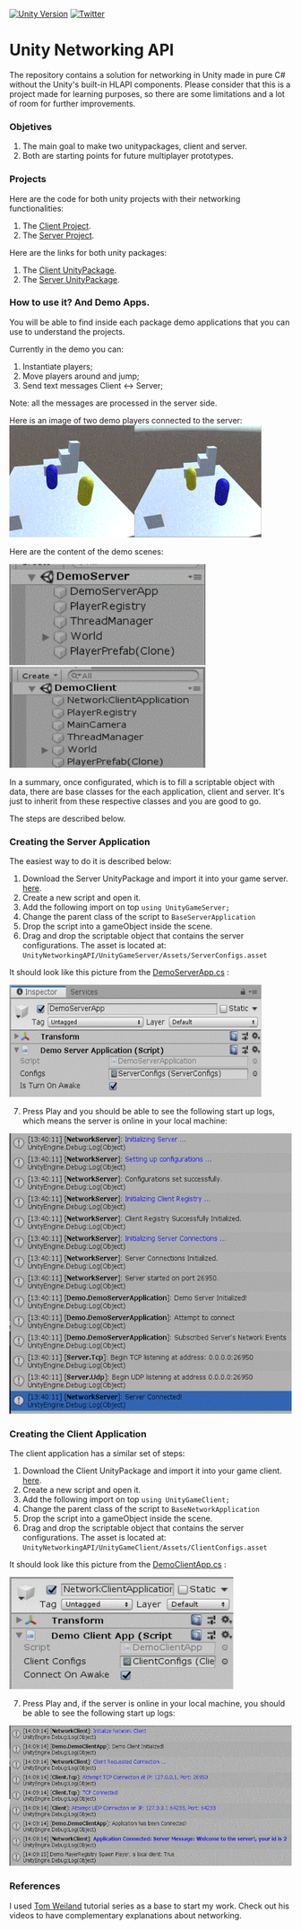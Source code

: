 [![Unity Version](https://img.shields.io/badge/Unity-2019.2.19f1%2B-blue.svg)](https://unity3d.com/get-unity/download)
[![Twitter](https://img.shields.io/twitter/follow/LagrangeSpot.svg?label=Follow@LagrangeSpot&style=social)](https://twitter.com/intent/follow?screen_name=LagrangeSpot)

# Unity Networking API

The repository contains a solution for networking in Unity made in pure C# without the Unity's built-in HLAPI components. 
Please consider that this is a project made for learning purposes, so there are some limitations and a lot of room for further improvements. 

### Objetives

1. The main goal to make two unitypackages, client and server.
2. Both are starting points for future multiplayer prototypes.

### Projects

Here are the code for both unity projects with their networking functionalities:

1. The [Client Project](/UnityNetworkingAPI/UnityGameClient).
2. The [Server Project](/UnityNetworkingAPI/UnityGameServer).

Here are the links for both unity packages:

1. The [Client UnityPackage](/UnityNetworkingAPI/UnityGameClient).
2. The [Server UnityPackage](/UnityNetworkingAPI/UnityGameServer).

### How to use it? And Demo Apps. 

You will be able to find inside each package demo applications that you can use to understand the projects. 

Currently in the demo you can:

1. Instantiate players;
2. Move players around and jump;
3. Send text messages Client <-> Server;

Note: all the messages are processed in the server side.

Here is an image of two demo players connected to the server:
<img width="450" height="200" src="/UnityNetworkingAPI/Images/TwoClients.GIF">

Here are the content of the demo scenes:

<img width="350" height="180" src="/UnityNetworkingAPI/Images/DemoServerApp.GIF"><img width="350" height="180" src="/UnityNetworkingAPI/Images/DemoClientApp.GIF">


In a summary, once configurated, which is to fill a scriptable object with data, there are base classes for the each application, client and server. It's just to inherit from these respective classes and you are good to go. 

The steps are described below.

### Creating the Server Application

The easiest way to do it is described below:

1. Download the Server UnityPackage and import it into your game server. [here](/UnityNetworkingAPI/UnityGameServer).
2. Create a new script and open it. 
3. Add the following import on top `using UnityGameServer;` 
4. Change the parent class of the script to `BaseServerApplication` 
5. Drop the script into a gameObject inside the scene.
6. Drag and drop the scriptable object that contains the server configurations. The asset is located at: `UnityNetworkingAPI/UnityGameServer/Assets/ServerConfigs.asset`

It should look like this picture from the [DemoServerApp.cs](/UnityNetworkingAPI/UnityGameServer/Assets/Scripts/Demo/ServerApplication/DemoServerApplication.cs) : 

<img width="450" height="200" src="/UnityNetworkingAPI/Images/DemoServerAppGO.GIF">

7. Press Play and you should be able to see the following start up logs, which means the server is online in your local machine: 

<img width="550" height="500" src="/UnityNetworkingAPI/Images/ServerStartUpLogs.GIF">

### Creating the Client Application

The client application has a similar set of steps:

1. Download the Client UnityPackage and import it into your game client. [here](/UnityNetworkingAPI/UnityGameClient).
2. Create a new script and open it. 
3. Add the following import on top `using UnityGameClient;` 
4. Change the parent class of the script to `BaseNetworkApplication` 
5. Drop the script into a gameObject inside the scene.
6. Drag and drop the scriptable object that contains the server configurations. The asset is located at: `UnityNetworkingAPI/UnityGameClient/Assets/ClientConfigs.asset`

It should look like this picture from the [DemoClientApp.cs](/UnityNetworkingAPI/UnityGameClient/Assets/Scripts/Demo/Client/DemoClientApp.cs) : 

<img width="400" height="200" src="/UnityNetworkingAPI/Images/DemoClientAppGO.GIF">

7. Press Play and, if the server is online in your local machine, you should be able to see the following start up logs: 

<img width="550" height="250" src="/UnityNetworkingAPI/Images/ClientStartUpLogs.GIF">


### References

I used [Tom Weiland](https://github.com/tom-weiland/tcp-udp-networking/) tutorial series as a base to start my work. Check out his videos to have complementary explanations about networking.
